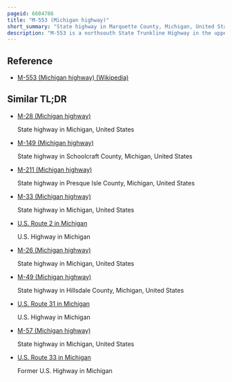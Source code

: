 ```yaml
---
pageid: 6604786
title: "M-553 (Michigan highway)"
short_summary: "State highway in Marquette County, Michigan, United States"
description: "M-553 is a northsouth State Trunkline Highway in the upper Peninsula of the us State of Michigan. It connects m-35 near Gwinn with the Marquette Bypass, an Expressway carrying Us Highway 41 and M-28 in Marquette. M-553 Connects Marquette with sawyer international Airport in the unincorporated Community of K. I. Sawyer Afb was the former Site of an us Air Force Base in the Sands plains Area of Marquette County. The Intersection with County Road 480 in Sands township known locally as Crossroads is the Site of several Businesses. North of this Site m-553 Runs through some hilly terrain around a local Ski Hill."
---
```


## Reference

- [M-553 (Michigan highway) (Wikipedia)](https://en.wikipedia.org/?curid=6604786)

## Similar TL;DR

- [M-28 (Michigan highway)](/tldr/en/m-28-michigan-highway)

  State highway in Michigan, United States

- [M-149 (Michigan highway)](/tldr/en/m-149-michigan-highway)

  State highway in Schoolcraft County, Michigan, United States

- [M-211 (Michigan highway)](/tldr/en/m-211-michigan-highway)

  State highway in Presque Isle County, Michigan, United States

- [M-33 (Michigan highway)](/tldr/en/m-33-michigan-highway)

  State highway in Michigan, United States

- [U.S. Route 2 in Michigan](/tldr/en/us-route-2-in-michigan)

  U.S. Highway in Michigan

- [M-26 (Michigan highway)](/tldr/en/m-26-michigan-highway)

  State highway in Michigan, United States

- [M-49 (Michigan highway)](/tldr/en/m-49-michigan-highway)

  State highway in Hillsdale County, Michigan, United States

- [U.S. Route 31 in Michigan](/tldr/en/us-route-31-in-michigan)

  U.S. Highway in Michigan

- [M-57 (Michigan highway)](/tldr/en/m-57-michigan-highway)

  State highway in Michigan, United States

- [U.S. Route 33 in Michigan](/tldr/en/us-route-33-in-michigan)

  Former U.S. Highway in Michigan
